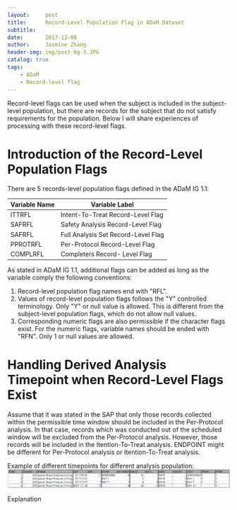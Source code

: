 ```yaml
---
layout:     post
title:      Record-Level Population Flag in ADaM Dataset
subtitle:   
date:       2017-12-08
author:     Jasmine Zhang
header-img: img/post-bg-3.JPG
catalog: true
tags:
    - ADaM 
    - Record-level flag
---
```


Record-level flags can be used when the subject is included in the subject-level population, but there are records for the subject that do not satisfy requirements for the population. Below I will share experiences of processing with these record-level flags.



# Introduction of the Record-Level Population Flags

There are 5 records-level population flags defined in the ADaM IG 1.1: 

Variable Name | Variable Label
--------------|---------------
ITTRFL        |Intent-To-Treat Record-Level Flag               
SAFRFL        |Safety Analysis Record-Level Flag 
SAFRFL        |Full Analysis Set Record-Level Flag
PPROTRFL      |Per-Protocol Record-Level Flag
COMPLRFL      |Completers Record- Level Flag

As stated in ADaM IG 1.1, additional flags can be added as long as the variable comply the following conventions:

1. Record-level population flag names end with "RFL".
2. Values of record-level population flags follows the "Y" controlled terminology. Only "Y" or null value is allowed. This is different from the subject-level population flags, which do not allow null values.
3. Corresponding numeric flags are also permissible if the character flags exist. For the numeric flags, variable names should be ended with "RFN". Only 1 or null values are allowed.

# Handling Derived Analysis Timepoint when Record-Level Flags Exist

Assume that it was stated in the SAP that only those records collected within the permissible time window should be included in the Per-Protocol analysis. In that case, records which was conducted out of the scheduled window will be excluded from the Per-Protocol analysis. However, those records will be included in the Itention-To-Treat analysis. ENDPOINT might be different for Per-Protocol analysis or Itention-To-Treat analysis. 

Example of different timepoints for different analysis population:
![Aaron Swartz](https://github.com/JasmineZJW/JasmineZJW.github.io/blob/master/img/屏幕快照%202017-12-17%20下午11.49.22.png?raw=true)

Explanation


